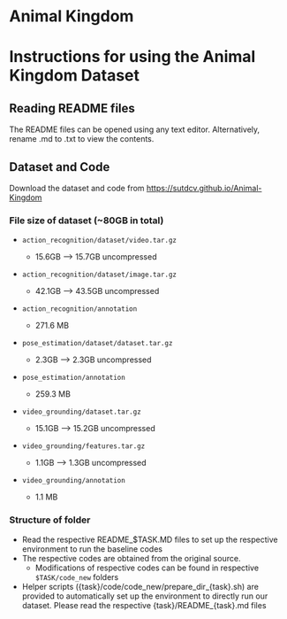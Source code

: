 # Animal Kingdom

# Instructions for using the Animal Kingdom Dataset

## Reading README files
The README files can be opened using any text editor. Alternatively, rename .md to .txt to view the contents.

## Dataset and Code
Download the dataset and code from <https://sutdcv.github.io/Animal-Kingdom>

### File size of dataset (~80GB in total)
* `action_recognition/dataset/video.tar.gz` 
    * 15.6GB --> 15.7GB uncompressed
* `action_recognition/dataset/image.tar.gz` 
    * 42.1GB --> 43.5GB uncompressed
* `action_recognition/annotation`
    * 271.6 MB

* `pose_estimation/dataset/dataset.tar.gz` 
    * 2.3GB --> 2.3GB uncompressed
* `pose_estimation/annotation` 
    * 259.3 MB

* `video_grounding/dataset.tar.gz` 
    * 15.1GB --> 15.2GB uncompressed
* `video_grounding/features.tar.gz` 
    * 1.1GB --> 1.3GB uncompressed
* `video_grounding/annotation` 
    * 1.1 MB

### Structure of folder
* Read the respective README_$TASK.MD files to set up the respective environment to run the baseline codes
* The respective codes are obtained from the original source.
    * Modifications of respective codes can be found in respective `$TASK/code_new` folders
* Helper scripts ({task}/code/code_new/prepare_dir_{task}.sh) are provided to automatically set up the environment to directly run our dataset. Please read the respective {task}/README_{task}.md files
